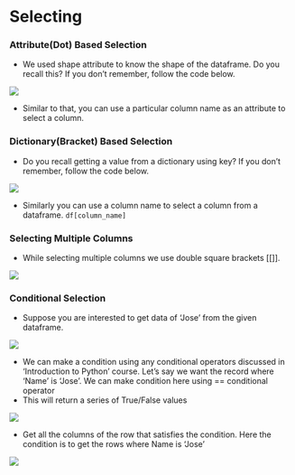 # Selecting

### Attribute\(Dot\) Based Selection

* We used shape attribute to know the shape of the dataframe. Do you recall this? If you don’t remember, follow the code below.

![](https://lh6.googleusercontent.com/_QsqMDdCajh6t7B_n9i0PEr86BzpDNJHQKct8DskwGCD3QOnhiFYTDCypcXijyfsz-QtILFfwceU_ipD1d2hdOKhlDHld_89cUFz5UzVDlkdS5TVcHZeJpmDGFqieNNlHbkZ0L1mC7s=s0)

* Similar to that, you can use a particular column name as an attribute to select a column.

### Dictionary\(Bracket\) Based Selection

* Do you recall getting a value from a dictionary using key? If you don’t remember, follow the code below.

![](https://lh3.googleusercontent.com/i1EQH4v1Gdtlgt9jODkmsCM0lwJ08_xaUdfVuurZhKsd_pWkXCirnmkqOmlq0jQL0Byoznc2ZieEsdt4TblXDA9ggOVERc0OFzIQQuqVwCIPAR8azuQFOOWz6Kf1Lumzk0RbcEobrnw=s0)

* Similarly you can use a column name to select a column from a dataframe. `df[column_name]`

### Selecting Multiple Columns

* While selecting multiple columns we use double square brackets \[\[\]\].

![](https://lh3.googleusercontent.com/UN-XFp9e8pedYV4ctGRNpIM46Lee5zXGasRFpEnqS_P4bZ1-GS-RdJgnf56YlCFPUMF_Jle-yeSAtfmiqLnkTG4jAKl5NUFrIbDmF3OTStVOtiKWQLmBlvXDJoUTBtnE-7LydThYKxs=s0)

### Conditional Selection

* Suppose you are interested to get data of ‘Jose’ from the given dataframe. 

![](https://lh5.googleusercontent.com/0bjUDhzCYycXMMlewiEFew244mrD-l9kI_q_rE9V9Hn6rBIUR6odYvqqJXHop7DG6c3S0pGxkGLgDNYNo8pnWmoS1DHpOuHB-NKZdM8KQTFj52d8oohhSmlCT0bbYejnwhChLeJmvzA=s0)

* We can make a condition using any conditional operators discussed in ‘Introduction to Python’ course. Let’s say we want the record where ‘Name’ is ‘Jose’. We can make condition here using == conditional operator 
* This will return a series of True/False values

![](https://lh4.googleusercontent.com/XknU0ySLXBtcJTmM-Ig_t-78xQq1wdhV_I0kl14ivmM6jd1fovFnkOrfyrNlVhTCo_hk1zh37KPrs7cigZtGgJscqMThGEeypZKHGuMMUzUvWa_IYplHhPZwubrdiiGDxf8ODnaSdnc=s0)

* Get all the columns of the row that satisfies the condition. Here the condition is to get the rows where Name is ‘Jose’

![](https://lh5.googleusercontent.com/ukfoeH_rvIaKJ4P7KfpraWvddR3o2IgLjoPhfEf2UYXMPY2sLbeYinxPx7fJ5GxqlyO5VuCuoQS9u-lHRiWNxS6MuZDHi3GH8vyt2RA7VJgH1AfcsI7hAGz_EKlZsbdbGoPxn9ns854=s0)

